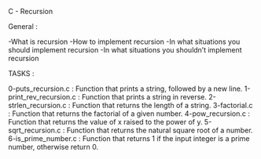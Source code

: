 C - Recursion

General :

-What is recursion
-How to implement recursion
-In what situations you should implement recursion
-In what situations you shouldn’t implement recursion

TASKS :

0-puts_recursion.c : Function that prints a string, followed by a new line.
1-print_rev_recursion.c : Function that prints a string in reverse.
2-strlen_recursion.c : Function that returns the length of a string.
3-factorial.c : Function that returns the factorial of a given number.
4-pow_recursion.c : Function that returns the value of x raised to the power of y.
5-sqrt_recursion.c : Function that returns the natural square root of a number.
6-is_prime_number.c : Function that returns 1 if the input integer is a prime number, otherwise return 0.
